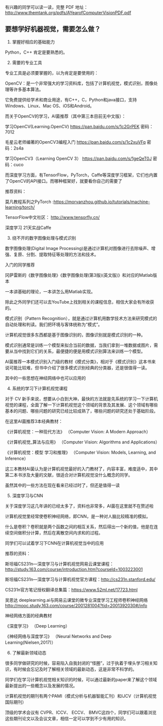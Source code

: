 有兴趣的同学可以读一读，完整 PDF 地址：http://www.themtank.org/pdfs/AYearofComputerVisionPDF.pdf


## 要想学好机器视觉，需要怎么做？


1. 掌握好相应的基础能力



Python，C++ 肯定是要熟悉的。



2. 需要的专业工具

专业工具是必须要掌握的，以为肯定是要使用的：

OpenCV：是一个非常强大的学习资料库，包括了计算机视觉，模式识别，图像处理等许多基本算法。

它免费提供给学术和商业用途，有C++，C，Python和java接口，支持Windows、Linux、Mac OS、iOS和Android。


而关于OpenCV的学习，AI菌推荐（其中第三本目前无中文版）：

学习OpenCV(Learning.OpenCV)
https://pan.baidu.com/s/1c2GrPEK 密码：7012

毛星云老师编著的OpenCV3编程入门
https://pan.baidu.com/s/1c2xuVFq 密码：2s4a

学习OpenCV3（Learning OpenCV 3）
https://pan.baidu.com/s/1geQeT0J 密码：cuco


而深度学习方面，有TensorFlow，PyTorch，Caffe等深度学习框架，它们也内置了OpenCV的API接口。而哪种框架好，就要看你自己的需要了



推荐资料：

莫凡教程系列之PyTorch :https://morvanzhou.github.io/tutorials/machine-learning/torch/

TensorFlow中文社区：
http://www.tensorfly.cn/

深度学习 21天实战Caffe


3. 绕不开的数字图像处理与模式识别

数字图像处理(Digital Image Processing)是通过计算机对图像进行去除噪声、增强、复原、分割、提取特征等处理的方法和技术。

入门的同学推荐

冈萨雷斯的《数字图像处理》《数字图像处理(第3版)(英文版)》和对应的Matlab版本

一本讲基础的理论，一本讲怎么用Matlab实现。

除此之外同学们还可以去YouTube上找到相关的课程信息，相信大家会有所收获的。

模式识别（Pattern Recognition），就是通过计算机用数学技术方法来研究模式的自动处理和判读。我们把环境与客体统称为“模式”。

计算机视觉很多东西都是基于图像识别的，图像识别就是模式识别的一种。

模式识别通常是训练一个模型来拟合当前的数据，当我们拿到一堆数据或图片，需要从当中找到它们的关系，最便捷的便是用模式识别算法来训练一个模型。


AI菌推荐一本模式识别入门级的教材《模式分类》，相对于《模式识别》这本书来说可能比较难，但书中介绍了很多模式识别经典的分类器，还是很值得一读。



其中的一些思想在神经网络中也可以应用的

4. 系统的学习下计算机视觉课程



对于 CV 新手来说，想要从小白到大神，最快的方法就是先系统的学习一下计算机视觉的课程，全面了解一下计算机视觉这个领域的背景及其发展、这个领域有哪些基本的问题、哪些问题的研究已经比较成熟了，哪些问题的研究还处于基础阶段。

在这里AI菌推荐3本经典教材：

《计算机视觉：一种现代方法》
（Computer Vision: A Modern Approach）

《计算机视觉_算法与应用》
（Computer Vision: Algorithms and Applications）

《计算机视觉：模型 学习和推理》
（Computer Vision: Models, Learning, and Inference）


这三本教材AI菌认为是计算机视觉最好的入门教材了，内容丰富，难度适中，其中第二本书涉及大量的文献，很适合对计算机视觉没什么概念的同学。

虽然其中的一些方法在现在看来已经过时了，但还是值得一读



5. 深度学习与CNN

关于深度学习这几年讲的已经太多了，资料也非常多，AI菌在这里就不在赘述啦

计算机视觉里经常使卷积神经网络，即CNN，是一种对人脑比较精准的模拟。

什么是卷积？卷积就是两个函数之间的相互关系，然后得出一个新的值，他是在连续空间做积分计算，然后在离散空间内求和的过程。

同学们可以试着学习下CNN在计算机视觉当中的应用

推荐的资料：

斯坦福CS231n—深度学习与计算机视觉网易云课堂课程：http://study.163.com/course/introduction.htm?courseId=1003223001

斯坦福CS231n—深度学习与计算机视觉官方课程：http://cs231n.stanford.edu/

CS231n官方笔记授权翻译总集篇：https://www.52ml.net/17723.html

吴恩达 deeplearning.ai与网易云课堂的微专业深度学习工程师卷积神经网络
http://mooc.study.163.com/course/2001281004?tid=2001392030#/info

神经网络方面的经典教材

《深度学习》
（Deep Learning）


《神经⽹络与深度学习》
（Neural Networks and Deep Learning(Nielsen,2017)）





6. 了解最新领域动态

很多同学做研究的时候，容易陷入自我封闭的“怪圈”，过于执着于埋头学习相关知识，有时候会忘记及时了解相关领域的最新动态，这是非常不科学的。

同学们在学习计算机视觉相关知识的时候，可以通过最新的paper来了解这个领域最新提出的一些概念以及发展的情况。

计算机视觉的期刊有两个PAMI（模式分析与机器智能汇刊）和IJCV（计算机视觉国际期刊）

顶级的学术会议有 CVPR、ICCV、 ECCV、 BMVC这四个，同学们可以跟着浏览这些期刊论文以及会议文章，相信一定可以学到不少有用的知识。
